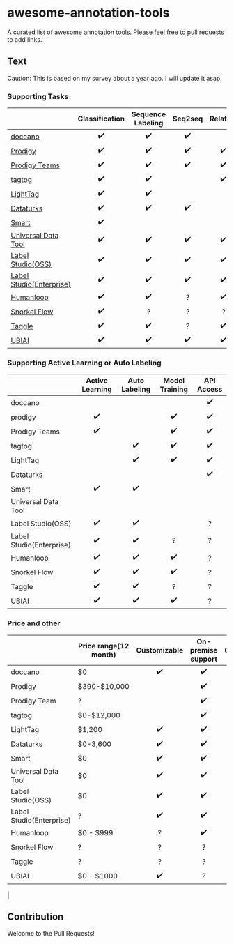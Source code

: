# awesome-annotation-tools

A curated list of awesome annotation tools. Please feel free to pull requests to add links.

## Text

Caution: This is based on my survey about a year ago. I will update it asap.

### Supporting Tasks

|                                                                                                               |   Classification   | Sequence Labeling  |      Seq2seq       |      Relation      |     Dictionary     |       Choice       |
| ------------------------------------------------------------------------------------------------------------- | :----------------: | :----------------: | :----------------: | :----------------: | :----------------: | :----------------: |
| [doccano](https://github.com/doccano/doccano)                                                                 | :heavy_check_mark: | :heavy_check_mark: | :heavy_check_mark: |                    |                    |                    |
| [Prodigy](https://prodi.gy)                                                                                   | :heavy_check_mark: | :heavy_check_mark: | :heavy_check_mark: | :heavy_check_mark: |                    | :heavy_check_mark: |
| [Prodigy Teams](https://support.prodi.gy/t/prodigy-annotation-manager-update-prodigy-scale-prodigy-teams/805) | :heavy_check_mark: | :heavy_check_mark: | :heavy_check_mark: | :heavy_check_mark: |         ?          | :heavy_check_mark: |
| [tagtog](https://www.tagtog.net)                                                                              | :heavy_check_mark: | :heavy_check_mark: |                    | :heavy_check_mark: | :heavy_check_mark: |                    |
| [LightTag](https://www.lighttag.io)                                                                           | :heavy_check_mark: | :heavy_check_mark: |                    |                    |                    |                    |
| [Dataturks](https://dataturks.com)                                                                            | :heavy_check_mark: | :heavy_check_mark: | :heavy_check_mark: |                    |                    |                    |
| [Smart](https://github.com/RTIInternational/SMART)                                                            | :heavy_check_mark: |                    |                    |                    |                    | :heavy_check_mark: |
| [Universal Data Tool](https://universaldatatool.com/)                                                         | :heavy_check_mark: | :heavy_check_mark: | :heavy_check_mark: | :heavy_check_mark: |         ?          | :heavy_check_mark: |
| [Label Studio(OSS)](https://github.com/heartexlabs/label-studio)                                              | :heavy_check_mark: | :heavy_check_mark: | :heavy_check_mark: | :heavy_check_mark: |         ?          | :heavy_check_mark: |
| [Label Studio(Enterprise)](https://www.heartex.ai/)                                                           | :heavy_check_mark: | :heavy_check_mark: | :heavy_check_mark: | :heavy_check_mark: |         ?          | :heavy_check_mark: |
| [Humanloop](https://humanloop.com/)                                                                           | :heavy_check_mark: | :heavy_check_mark: |         ?          | :heavy_check_mark: |         ?          | :heavy_check_mark: |
| [Snorkel Flow](https://snorkel.ai/)                                                                           | :heavy_check_mark: |         ?          |         ?          |         ?          |         ?          | :heavy_check_mark: |
| [Taggle](https://www.nlp.town/taggle/)                                                                        | :heavy_check_mark: | :heavy_check_mark: |         ?          | :heavy_check_mark: |         ?          | :heavy_check_mark: |
| [UBIAI](https://ubiai.tools/)                                                                        | :heavy_check_mark: | :heavy_check_mark: |         :heavy_check_mark:          | :heavy_check_mark: |         :heavy_check_mark:          | :heavy_check_mark: |

### Supporting Active Learning or Auto Labeling

|                          |  Active Learning   |   Auto Labeling    |   Model Training   |     API Access     |
| ------------------------ | :----------------: | :----------------: | :----------------: | :----------------: |
| doccano                  |                    |                    |                    | :heavy_check_mark: |
| prodigy                  | :heavy_check_mark: |                    | :heavy_check_mark: | :heavy_check_mark: |
| Prodigy Teams            | :heavy_check_mark: |                    | :heavy_check_mark: | :heavy_check_mark: |
| tagtog                   |                    | :heavy_check_mark: | :heavy_check_mark: | :heavy_check_mark: |
| LightTag                 |                    | :heavy_check_mark: | :heavy_check_mark: | :heavy_check_mark: |
| Dataturks                |                    |                    |                    | :heavy_check_mark: |
| Smart                    | :heavy_check_mark: | :heavy_check_mark: |                    |                    |
| Universal Data Tool      |                    |                    |                    |                    |
| Label Studio(OSS)        | :heavy_check_mark: | :heavy_check_mark: |                    |         ?          |
| Label Studio(Enterprise) | :heavy_check_mark: | :heavy_check_mark: |         ?          |         ?          |
| Humanloop                | :heavy_check_mark: | :heavy_check_mark: | :heavy_check_mark: |         ?          |
| Snorkel Flow             | :heavy_check_mark: | :heavy_check_mark: | :heavy_check_mark: |         ?          |
| Taggle                   | :heavy_check_mark: | :heavy_check_mark: |         ?          |         ?          |
| UBIAI                   | :heavy_check_mark: | :heavy_check_mark: |         :heavy_check_mark:          |         ?          |

### Price and other

|                          | Price range(12 month) |    Customizable    | On-premise support |   Collaboration    |        OSS         | Quality Control (e.g. benchmarking, IRR/IAA) |
| ------------------------ | --------------------- | :----------------: | :----------------: | :----------------: | :----------------: | :------------------------------------------: |
| doccano                  | \$0                   | :heavy_check_mark: | :heavy_check_mark: | :heavy_check_mark: | :heavy_check_mark: |                                              |
| Prodigy                  | \$390-$10,000         |                    | :heavy_check_mark: |                    |                    |                                              |
| Prodigy Team             | ?                     |                    | :heavy_check_mark: | :heavy_check_mark: |                    |                                              |
| tagtog                   | \$0-$12,000           |                    | :heavy_check_mark: | :heavy_check_mark: |                    |                                              |
| LightTag                 | \$1,200               | :heavy_check_mark: | :heavy_check_mark: | :heavy_check_mark: |                    |                                              |
| Dataturks                | \$0-3,600             | :heavy_check_mark: | :heavy_check_mark: | :heavy_check_mark: |                    |                                              |
| Smart                    | \$0                   | :heavy_check_mark: | :heavy_check_mark: | :heavy_check_mark: | :heavy_check_mark: |                     IRR                      |
| Universal Data Tool      | \$0                   | :heavy_check_mark: | :heavy_check_mark: | :heavy_check_mark: | :heavy_check_mark: |             Course/Benchmarking              |
| Label Studio(OSS)        | \$0                   | :heavy_check_mark: | :heavy_check_mark: |                    | :heavy_check_mark: |                                              |
| Label Studio(Enterprise) | ?                     | :heavy_check_mark: | :heavy_check_mark: | :heavy_check_mark: |                    |                                              |
| Humanloop                | \$0 - $999            |         ?          | :heavy_check_mark: | :heavy_check_mark: |                    |                                              |
| Snorkel Flow             | ?                     |         ?          |         ?          | :heavy_check_mark: |                    |                                              |
| Taggle                   | ?                     |         ?          |         ?          | :heavy_check_mark: |                    |
| UBIAI                  | \$0 - $1000                     |         :heavy_check_mark:          |         ?          | :heavy_check_mark: |                    |  :heavy_check_mark:
|

## Contribution

Welcome to the Pull Requests!
